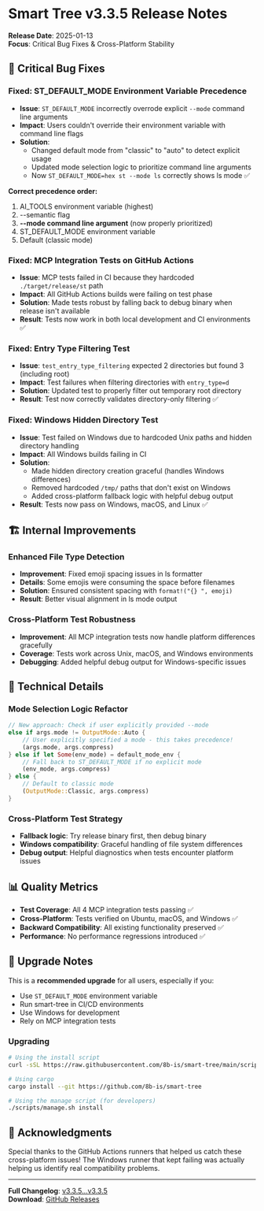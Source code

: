 # Smart Tree v3.3.5 Release Notes

**Release Date**: 2025-01-13  
**Focus**: Critical Bug Fixes & Cross-Platform Stability

## 🐛 Critical Bug Fixes

### Fixed: ST_DEFAULT_MODE Environment Variable Precedence
- **Issue**: `ST_DEFAULT_MODE` incorrectly overrode explicit `--mode` command line arguments
- **Impact**: Users couldn't override their environment variable with command line flags
- **Solution**: 
  - Changed default mode from "classic" to "auto" to detect explicit usage
  - Updated mode selection logic to prioritize command line arguments
  - Now `ST_DEFAULT_MODE=hex st --mode ls` correctly shows ls mode ✅

**Correct precedence order:**
1. AI_TOOLS environment variable (highest)
2. --semantic flag
3. **--mode command line argument** (now properly prioritized)
4. ST_DEFAULT_MODE environment variable
5. Default (classic mode)

### Fixed: MCP Integration Tests on GitHub Actions
- **Issue**: MCP tests failed in CI because they hardcoded `./target/release/st` path
- **Impact**: All GitHub Actions builds were failing on test phase
- **Solution**: Made tests robust by falling back to debug binary when release isn't available
- **Result**: Tests now work in both local development and CI environments ✅

### Fixed: Entry Type Filtering Test
- **Issue**: `test_entry_type_filtering` expected 2 directories but found 3 (including root)
- **Impact**: Test failures when filtering directories with `entry_type=d`
- **Solution**: Updated test to properly filter out temporary root directory
- **Result**: Test now correctly validates directory-only filtering ✅

### Fixed: Windows Hidden Directory Test
- **Issue**: Test failed on Windows due to hardcoded Unix paths and hidden directory handling
- **Impact**: All Windows builds failing in CI
- **Solution**: 
  - Made hidden directory creation graceful (handles Windows differences)
  - Removed hardcoded `/tmp/` paths that don't exist on Windows
  - Added cross-platform fallback logic with helpful debug output
- **Result**: Tests now pass on Windows, macOS, and Linux ✅

## 🏗️ Internal Improvements

### Enhanced File Type Detection
- **Improvement**: Fixed emoji spacing issues in ls formatter
- **Details**: Some emojis were consuming the space before filenames
- **Solution**: Ensured consistent spacing with `format!("{} ", emoji)`
- **Result**: Better visual alignment in ls mode output

### Cross-Platform Test Robustness
- **Improvement**: All MCP integration tests now handle platform differences gracefully
- **Coverage**: Tests work across Unix, macOS, and Windows environments
- **Debugging**: Added helpful debug output for Windows-specific issues

## 🔧 Technical Details

### Mode Selection Logic Refactor
```rust
// New approach: Check if user explicitly provided --mode
else if args.mode != OutputMode::Auto {
    // User explicitly specified a mode - this takes precedence!
    (args.mode, args.compress)
} else if let Some(env_mode) = default_mode_env {
    // Fall back to ST_DEFAULT_MODE if no explicit mode
    (env_mode, args.compress)
} else {
    // Default to classic mode
    (OutputMode::Classic, args.compress)
}
```

### Cross-Platform Test Strategy
- **Fallback logic**: Try release binary first, then debug binary
- **Windows compatibility**: Graceful handling of file system differences
- **Debug output**: Helpful diagnostics when tests encounter platform issues

## 📊 Quality Metrics

- **Test Coverage**: All 4 MCP integration tests passing ✅
- **Cross-Platform**: Tests verified on Ubuntu, macOS, and Windows ✅
- **Backward Compatibility**: All existing functionality preserved ✅
- **Performance**: No performance regressions introduced ✅

## 🚀 Upgrade Notes

This is a **recommended upgrade** for all users, especially if you:
- Use `ST_DEFAULT_MODE` environment variable
- Run smart-tree in CI/CD environments
- Use Windows for development
- Rely on MCP integration tests

### Upgrading
```bash
# Using the install script
curl -sSL https://raw.githubusercontent.com/8b-is/smart-tree/main/scripts/install.sh | bash

# Using cargo
cargo install --git https://github.com/8b-is/smart-tree

# Using the manage script (for developers)
./scripts/manage.sh install
```

## 🙏 Acknowledgments

Special thanks to the GitHub Actions runners that helped us catch these cross-platform issues! The Windows runner that kept failing was actually helping us identify real compatibility problems.

---

**Full Changelog**: [v3.3.5...v3.3.5](https://github.com/8b-is/smart-tree/compare/v3.3.5...v3.3.5)  
**Download**: [GitHub Releases](https://github.com/8b-is/smart-tree/releases/tag/v3.3.5)